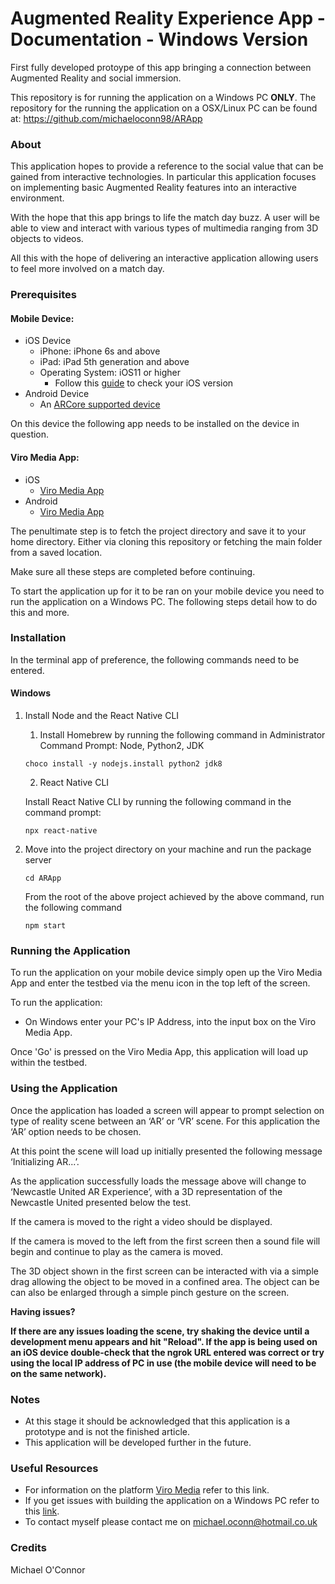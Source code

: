 # Augmented Reality Experience App - Documentation - Windows Version
First fully developed protoype of this app bringing a connection between Augmented Reality and social immersion. 

This repository is for running the application on a Windows PC **ONLY**. The repository for the running the application on a OSX/Linux PC can be found at: https://github.com/michaeloconn98/ARApp

### About 
This application hopes to provide a reference to the social value that can be gained from interactive technologies. In particular this application focuses on implementing basic Augmented Reality features into an interactive environment. 

With the hope that this app brings to life the match day buzz. A user will be able to view and interact with various types of multimedia ranging from 3D objects to videos. 

All this with the hope of delivering an interactive application allowing users to feel more involved on a match day.

### Prerequisites

#### Mobile Device:
* iOS Device
  * iPhone: iPhone 6s and above
  * iPad: iPad 5th generation and above
  * Operating System: iOS11 or higher 
    * Follow this [guide](https://support.apple.com/en-us/HT201685) to check your iOS version 
* Android Device
  * An [ARCore supported device](https://developers.google.com/ar/discover/supported-devices)
  
On this device the following app needs to be installed on the device in question.

#### Viro Media App:
* iOS
  * [Viro Media App](https://apps.apple.com/us/app/viro-media/id1163100576)
* Android
  * [Viro Media App](https://play.google.com/store/apps/details?id=com.viromedia.viromedia)

The penultimate step is to fetch the project directory and save it to your home directory. Either via cloning this repository or fetching the main folder from a saved location.

Make sure all these steps are completed before continuing.

To start the application up for it to be ran on your mobile device you need to run the application on a Windows PC. The following steps detail how to do this and more.

### Installation
In the terminal app of preference, the following commands need to be entered. 

#### Windows

1. Install Node and the React Native CLI
    1. Install Homebrew by running the following command in Administrator Command Prompt: Node, Python2, JDK 
    ```
    choco install -y nodejs.install python2 jdk8
    ```
    2. React Native CLI
    
    Install React Native CLI by running the following command in the command prompt:
    ```
    npx react-native 
    ``` 
2. Move into the project directory on your machine and run the package server
    ```
    cd ARApp
    ```
    From the root of the above project achieved by the above command, run the following command
    ```
    npm start
    ```

### Running the Application
To run the application on your mobile device simply open up the Viro Media App and enter the testbed via the menu icon in the top left of the screen.

To run the application:
* On Windows enter your PC's IP Address, into the input box on the Viro Media App.

Once 'Go' is pressed on the Viro Media App, this application will load up within the testbed.

### Using the Application
Once the application has loaded a screen will appear to prompt selection on type of reality scene between an ‘AR’ or ‘VR’ scene. For this application the ‘AR’ option needs to be chosen. 

At this point the scene will load up initially presented the following message ‘Initializing AR...’.

As the application successfully loads the message above will change to ‘Newcastle United AR Experience’, with a 3D representation of the Newcastle United presented below the test.

If the camera is moved to the right a video should be displayed.

If the camera is moved to the left from the first screen then a sound file will begin and continue to play as the camera is moved. 

The 3D object shown in the first screen can be interacted with via a simple drag allowing the object to be moved in a confined area. The object can be can also be enlarged through a simple pinch gesture on the screen.  

**Having issues?**

**If there are any issues loading the scene, try shaking the device until a development menu appears and hit "Reload". If the app is being used on an iOS device double-check that the ngrok URL entered was correct or try using the local IP address of PC in use (the mobile device will need to be on the same network).**

### Notes
* At this stage it should be acknowledged that this application is a prototype and is not the finished article.
* This application will be developed further in the future.

### Useful Resources
* For information on the platform [Viro Media](https://docs.viromedia.com/docs/viro-platform-overview) refer to this link.
* If you get issues with building the application on a Windows PC refer to this [link](http://reactnative.dev/docs/environment-setup).
* To contact myself please contact me on michael.oconn@hotmail.co.uk

### Credits
Michael O'Connor
